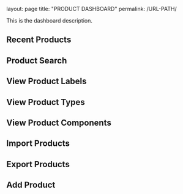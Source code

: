 layout: page
title: "PRODUCT DASHBOARD"
permalink: /URL-PATH/

This is the dashboard description.

## Recent Products

## Product Search

## View Product Labels

## View Product Types

## View Product Components

## Import Products

## Export Products

## Add Product

